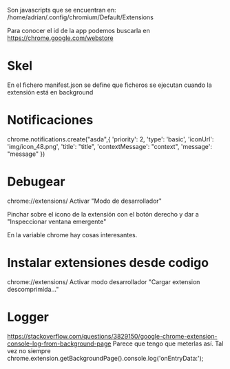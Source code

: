 Son javascripts que se encuentran en:
/home/adrian/.config/chromium/Default/Extensions

Para conocer el id de la app podemos buscarla en https://chrome.google.com/webstore

# Skel
En el fichero manifest.json se define que ficheros se ejecutan cuando la extensión está en background

# Notificaciones
chrome.notifications.create("asda",{ 'priority': 2, 'type': 'basic', 'iconUrl': 'img/icon_48.png', 'title': "title", 'contextMessage': "context", 'message': "message" })

# Debugear
chrome://extensions/
Activar "Modo de desarrollador"

Pinchar sobre el icono de la extensión con el botón derecho y dar a "Inspeccionar ventana emergente"

En la variable chrome hay cosas interesantes.

# Instalar extensiones desde codigo
chrome://extensions/
Activar modo desarrollador
"Cargar extension descomprimida..."


# Logger
https://stackoverflow.com/questions/3829150/google-chrome-extension-console-log-from-background-page
Parece que tengo que meterlas así. Tal vez no siempre
chrome.extension.getBackgroundPage().console.log('onEntryData:');
